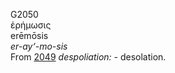 <body>
  <p>G2050<br>  ἐρήμωσις  <br> erēmōsis  <br><i>er-ay‘-mo-sis </i><br>From <a href="g2049.htm">2049</a>  <i>despoliation:</i> - desolation.<br></p>
 </body>